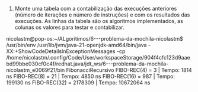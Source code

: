 1. Monte uma tabela com a contabilização das execuções anteriores (número de iterações e número de instruções) e com os resultados das execuções. As linhas da tabela são os algoritmos implementados, as colunas os valores para testar e contabilizar.



nicolastm@pop-os:~/ALgoritimos/6---problema-da-mochila-nicolastm$  /usr/bin/env /usr/lib/jvm/java-21-openjdk-amd64/bin/java -XX:+ShowCodeDetailsInExceptionMessages -cp /home/nicolastm/.config/Code/User/workspaceStorage/904f4cfc123d9aaebd99bbe030cf0c4f/redhat.java/jdt_ws/6---problema-da-mochila-nicolastm_e0069f21/bin FibonacciRecursivo 
FIBO-REC(4) = 3 | Tempo: 1814 ns
FIBO-REC(8) = 21 | Tempo: 4850 ns
FIBO-REC(16) = 987 | Tempo: 199130 ns
FIBO-REC(32) = 2178309 | Tempo: 10672064 ns


